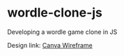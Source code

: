 # wordle-clone-js
Developing a wordle game clone in JS

Design link: [Canva Wireframe](https://www.canva.com/design/DAE_MNu7IWA/rGGlTLete20MX_3vFW_lGw/view?utm_content=DAE_MNu7IWA&utm_campaign=designshare&utm_medium=link2&utm_source=sharebutton)
